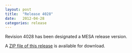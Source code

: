 ```yaml
---
layout: post
title:  "Release 4028"
date:   2012-04-28
categories: release
---
```


Revision 4028 has been designated a MESA release version.


A [ZIP file of this release][zip] is available for download.

[zip]:http://sourceforge.net/projects/mesa/files/releases/mesa-r4028.zip/download
